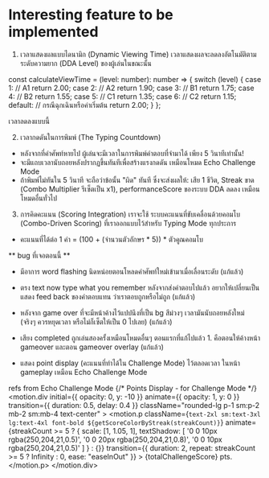 # Interesting feature to be implemented

1. เวลาแสดงผลแบบไดนามิก (Dynamic Viewing Time)
เวลาแสดงผลจะลดลงอัตโนมัติตามระดับความยาก (DDA Level) ของผู้เล่นในขณะนั้น

const calculateViewTime = (level: number): number => {
  switch (level) {
    case 1: // A1
      return 2.00;
    case 2: // A2
      return 1.90;
    case 3: // B1
      return 1.75;
    case 4: // B2
      return 1.55;
    case 5: // C1
      return 1.35;
    case 6: // C2
      return 1.15;
    default: // กรณีฉุกเฉินหรือค่าเริ่มต้น
      return 2.00;
  }
};

เวลาลดลงแบบนี้

2. เวลากดดันในการพิมพ์ (The Typing Countdown)
- หลังจากที่คำศัพท์หายไป ผู้เล่นจะมีเวลาในการพิมพ์คำตอบที่จำมาได้ เพียง 5 วินาทีเท่านั้น!
- จะมีแถบเวลานับถอยหลังปรากฏขึ้นทันทีเพื่อสร้างแรงกดดัน เหมือนโหมด Echo Challenge Mode
- ถ้าพิมพ์ไม่ทันใน 5 วินาที จะถือว่าข้อนั้น "ผิด" ทันที ซึ่งจะส่งผลให้: เสีย 1 ชีวิต, Streak ขาด (Combo Multiplier รีเซ็ตเป็น x1), performanceScore ของระบบ DDA ลดลง เหมือนโหมดอื่นทั่วไป

3. การคิดคะแนน (Scoring Integration)
เราจะใช้ ระบบคะแนนที่ขับเคลื่อนด้วยคอมโบ (Combo-Driven Scoring) ที่เราออกแบบไว้สำหรับ Typing Mode ทุกประการ
- คะแนนที่ได้ต่อ 1 คำ = (100 + (จำนวนตัวอักษร * 5)) * ตัวคูณคอมโบ


** bug ที่เจอตอนนี้ **
- มีอาการ word flashing นิดหน่อยตอนโหลดคำศัพท์ใหม่เข้ามาเมื่อเลื่อนระดับ (แก้แล้ว)
- ตรง text now type what you remember หลังจากส่งคำตอบไปแล้ว อยากให้เปลี่ยนเป็นแสดง feed back ของคำตอบแทน ว่าเราตอบถูกหรือไม่ถูก (แก้แล้ว)
- หลังจาก game over ที่จะมีหน้าค้างไว้แปปนึงที่เป็น bg สีม่วงๆ เวลามันนับถอยหลังใหม่ (จริงๆ ควรหยุดเวลา หรือไม่ก็เซ็ตให้เป็น 0 ไปเลย) (แก้แล้ว)
- เสียง completed ถูกเล่นสองครั้งเหมือนโหมดอื่นๆ ตอนแรกที่แก้ไปแล้ว 1. คือตอนให้ค้างหน้า gameover และตอน gameover overlay (แก้แล้ว)

- แสดง point display (คะแนนที่ทำได้ใน Challenge Mode) ไว้ตลอดเวลา ในหน้า gameplay เหมือน Echo Challenge Mode

refs from Echo Challenge Mode
{/* Points Display - for Challenge Mode */}
                    <motion.div
                        initial={{ opacity: 0, y: -10 }}
                        animate={{ opacity: 1, y: 0 }}
                        transition={{ duration: 0.5, delay: 0.4 }}
                        className="rounded-lg p-1 sm:p-2 mb-2 sm:mb-4 text-center"
                    >
                        <motion.p
                            className={`text-2xl sm:text-3xl lg:text-4xl font-bold ${getScoreColorByStreak(streakCount)}`}
                            animate={streakCount >= 5 ? {
                                scale: [1, 1.05, 1],
                                textShadow: [
                                    '0 0 10px rgba(250,204,21,0.5)',
                                    '0 0 20px rgba(250,204,21,0.8)',
                                    '0 0 10px rgba(250,204,21,0.5)'
                                ]
                            } : {}}
                            transition={{
                                duration: 2,
                                repeat: streakCount >= 5 ? Infinity : 0,
                                ease: "easeInOut"
                            }}
                        >
                            {totalChallengeScore} pts.
                        </motion.p>
                    </motion.div>